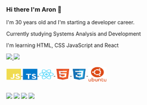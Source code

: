 ### Hi there I'm Aron 👋


 I'm 30 years old and I'm starting a developer career.

Currently studying Systems Analysis and Development

I'm learning HTML, CSS JavaScript and React

<div >
  <a href="https://github.com/AronNascimento1">
  <img height="180em" src="https://github-readme-stats.vercel.app/api?username=AronNascimento1&show_icons=true&theme=tokyonight&include_all_commits=true&count_private=true"/>
<img height="180em" src="https://github-readme-stats.vercel.app/api/top-langs/?username=AronNascimento1&layout=compact&langs_count=7&theme=tokyonight&include"/>
</div>
</div>
<div style="display: inline_block"><br>
  <img align="center" alt="Aron-Js" height="30" width="40" src="https://raw.githubusercontent.com/devicons/devicon/master/icons/javascript/javascript-plain.svg">
  <img align="center" alt="Aron-Ts" height="30" width="40" src="https://raw.githubusercontent.com/devicons/devicon/master/icons/typescript/typescript-plain.svg">
  <img align="center" alt="Aron-React" height="30" width="40" src="https://raw.githubusercontent.com/devicons/devicon/master/icons/react/react-original.svg">
  <img align="center" alt="Aron-HTML" height="30" width="40" src="https://raw.githubusercontent.com/devicons/devicon/master/icons/html5/html5-original.svg">
  <img align="center" alt="Aron-CSS" height="30" width="40" src="https://raw.githubusercontent.com/devicons/devicon/master/icons/css3/css3-original.svg">
  <img align="center" alt="Aron-Ubuntu" height="40" width="50" src="https://github.com/devicons/devicon/blob/master/icons/ubuntu/ubuntu-plain-wordmark.svg">
</div>
  
  ##
  
  <div> 
    
 <a href="https://instagram.com/aronnascimento" target="_blank"><img src="https://img.shields.io/badge/-Instagram-%23E4405F?style=for-the-badge&logo=instagram&logoColor=white" target="_blank"></a>
 <a href="https://discord.gg/maf8NmZh" target="_blank"><img src="https://img.shields.io/badge/Discord-7289DA?style=for-the-badge&logo=discord&logoColor=white" target="_blank"></a> 
  <a href = "mailto:aronviniciusnascimento@gmail.com"><img src="https://img.shields.io/badge/-Gmail-%23333?style=for-the-badge&logo=gmail&logoColor=white" target="_blank"></a>
  <a href="https://www.linkedin.com/in/aron-nascimento-a09bbba0/" target="_blank"><img src="https://img.shields.io/badge/-LinkedIn-%230077B5?style=for-the-badge&logo=linkedin&logoColor=white" target="_blank"></a> 
  
</div>

